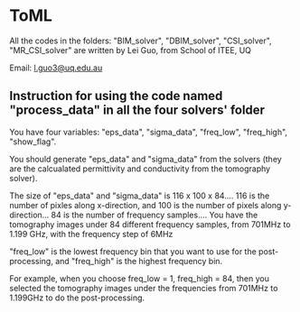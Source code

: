 ToML
==================================================================================

All the codes in the folders: "BIM_solver", "DBIM_solver", "CSI_solver", "MR_CSI_solver" are written by Lei Guo, from School of ITEE, UQ

Email: l.guo3@uq.edu.au

Instruction for using the code named "process_data" in all the four solvers' folder
-----------------------------------------------------------------------------------

You have four variables: "eps_data", "sigma_data", "freq_low", "freq_high", "show_flag".

You should generate "eps_data" and "sigma_data" from the solvers (they are the calcualated permittivity and conductivity from the tomography solver).

The size of "eps_data" and "sigma_data" is 116 x 100 x 84....
116 is the number of pixles along x-direction, and 100 is the number of pixels along y-direction...
84 is the number of frequency samples....
You have the tomography images under 84 different frequency samples, from 701MHz to 1.199 GHz, with the frequency step of 6MHz

"freq_low" is the lowest frequency bin that you want to use for the post-processing, and "freq_high" is the highest frequency bin.

For example, when you choose freq_low = 1, freq_high = 84, then you selected the tomography images under the frequencies from 701MHz to 1.199GHz to do the post-processing.